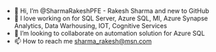 - 👋 Hi, I’m @SharmaRakeshPFE - Rakesh Sharma and new to GitHub
- 👀 I love working on for SQL Server, Azure SQL, MI, Azure Synapse Analytics, Data Warhousing, IOT, Cognitive Services
- 💞️ I’m looking to collaborate on automation solution for Azure SQL 
- 📫 How to reach me sharma_rakesh@msn.com

